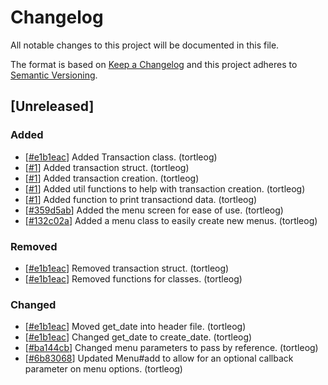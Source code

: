 # Changelog
All notable changes to this project will be documented in this file.

The format is based on [Keep a Changelog](http://keepachangelog.com/en/1.0.0/)
and this project adheres to [Semantic Versioning](http://semver.org/spec/v2.0.0.html).

<!-- For new contributors use this format for adding items to the changelog
- [[#PR](https://github.com/tortleog/transaction_tracker/pull/PR)] Change Proposed. (author)
 **or**
- [[#commit](https://github.com/tortleog/transaction_tracker/commit/COMMIT)] Changed Porposed. (author)
-->

## [Unreleased]
### Added
- [[#e1b1eac](https://github.com/TortleOG/transaction_tracker/commit/e1b1eaca70b4bf111999cdde9e74454aa9548f28)] Added Transaction class. (tortleog)
- [[#1](https://github.com/tortleog/transaction_tracker/pull/1)] Added transaction struct. (tortleog)
- [[#1](https://github.com/tortleog/transaction_tracker/pull/1)] Added transaction creation. (tortleog)
- [[#1](https://github.com/tortleog/transaction_tracker/pull/1)] Added util functions to help with transaction creation. (tortleog)
- [[#1](https://github.com/tortleog/transaction_tracker/pull/1)] Added function to print transactiond data. (tortleog)
- [[#359d5ab](https://github.com/tortleog/transaction_tracker/commit/359d5ab9d84bfbbe9770f9101967e32a30e8675f)] Added the menu screen for ease of use. (tortleog)
- [[#132c02a](https://github.com/tortleog/transaction_tracker/commit/132c02a36ecc3a0c5d3936d801c5ec57e37ba16f)] Added a menu class to easily create new menus. (tortleog)

### Removed
- [[#e1b1eac](https://github.com/TortleOG/transaction_tracker/commit/e1b1eaca70b4bf111999cdde9e74454aa9548f28)] Removed transaction struct. (tortleog)
- [[#e1b1eac](https://github.com/TortleOG/transaction_tracker/commit/e1b1eaca70b4bf111999cdde9e74454aa9548f28)] Removed functions for classes. (tortleog)

### Changed
- [[#e1b1eac](https://github.com/TortleOG/transaction_tracker/commit/e1b1eaca70b4bf111999cdde9e74454aa9548f28)] Moved get_date into header file. (tortleog)
- [[#e1b1eac](https://github.com/TortleOG/transaction_tracker/commit/e1b1eaca70b4bf111999cdde9e74454aa9548f28)] Changed get_date to create_date. (tortleog)
- [[#ba144cb](https://github.com/tortleog/transaction_tracker/commit/ba144cb4acae9f23d1c4be77a76ccdf85a9ceda8)] Changed menu parameters to pass by reference. (tortleog)
- [[#6b83068](https://github.com/tortleog/transaction_tracker/commit/6b83068be93aee6ba3742ecb3ae87f6bdeb4825d)] Updated Menu#add to allow for an optional callback parameter on menu options. (tortleog)
